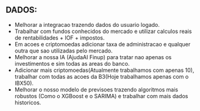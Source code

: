 ## DADOS:

- Melhorar a integracao trazendo dados do usuario logado.
- Trabalhar com fundos conhecidos do mercado e utilizar calculos reais de rentabilidades + IOF + impostos.
- Em acoes e criptomoedas adicionar taxa de administracao e qualquer outra que sao utilizadas pelo mercado.
- Melhorar a nossa IA (AjudaAI Finup) para tratar nao apenas os investimentos e sim todas as areas do banco.
- Adicionar mais criptomoedas(Atualmente trabalhamos com apenas 10), trabalhar com todas as acoes da B3(Hoje trabalhamos    apenas com o IBX50).
- Melhorar o nosso modelo de previsoes trazendo algoritmos mais robustos (Como o XGBoost e o SARIMA) e trabalhar com mais dados historicos.
